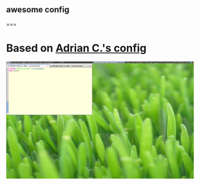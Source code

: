 ## awesome config
===
# Based on [Adrian C.'s config](http://git.sysphere.org/awesome-configs/)

![Screenshot](https://github.com/z7z8th/awesome-configs/blob/master/screenshots/screenshot-awesome-configs-z7z8th.png)

